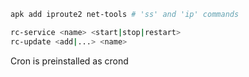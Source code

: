 ```bash
apk add iproute2 net-tools # 'ss' and 'ip' commands
```

```bash
rc-service <name> <start|stop|restart>
rc-update <add|...> <name>
```

Cron is preinstalled as crond
